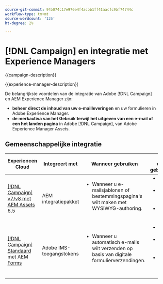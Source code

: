 ```yaml
---
source-git-commit: 94b074c17e976e4f4acbb1ff41aacfc9bf74744c
workflow-type: tm+mt
source-wordcount: '126'
ht-degree: 2%

---
```



# [!DNL Campaign] en integratie met Experience Managers

{{campaign-description}}

{{experience-manager-description}}

De belangrijkste voordelen van de integratie van Adobe [!DNL Campaign] en AEM Experience Manager zijn:

+ **beheer direct de inhoud van uw e-mailleveringen** en uw formulieren in Adobe Experience Manager.
+ **de merkactiva van het Gebruik terwijl het uitgeven van een e-mail of een het landen pagina** in Adobe [!DNL Campaign], van Adobe Experience Manager Assets.

## Gemeenschappelijke integratie

<table>
    <thead>
        <tr>
            <th>Experiencen Cloud</th>
            <th>Integreert met</th>
            <th>Wanneer gebruiken</th>
            <th>Vaak voorkomende gebruiksscenario's</th>
        </tr>
    </thead>
    <tbody>
        <tr>
            <td><a href="../../integrations/tutorials/campaign-aem/campaign-v8-with-experience-manager.md" target="_blank" rel="noreferrer">[!DNL Campaign] v7/v8 met AEM Assets 6.5</a></td>
            <td>AEM integratiepakket</td>
            <td>
                <ul style="margin-top: 0;">
                    <li>Wanneer u e-mailsjablonen of bestemmingspagina's wilt maken met WYSIWYG-authoring.</li>
                </ul>
            </td>
            <td>
              <ul style="margin-top: 0;">
                <li>Persoonlijke e-mailcampagnes.</li>
                <li>Dynamische inhoud en aanbiedingen.</li>
                <li>Verenigde klantenervaring.</li>
              </ul>
            </td>
        </tr>      
        <tr>
            <td><a href="https://experienceleague.adobe.com/docs/experience-manager-learn/forms/aem-forms-with-adobe-campaign/aem-forms-with-campaign-standard-getting-started-tutorial.html?lang=nl-NL" target="_blank" rel="noreferrer">[!DNL Campaign] Standaard met AEM Forms</a></td>
            <td>Adobe IMS-toegangstokens</td>
            <td>
                <ul style="margin-top: 0;">
                    <li>Wanneer u automatisch e-mails wilt verzenden op basis van digitale formulierverzendingen.</li>
                </ul>
            </td>
            <td>
              <ul style="margin-top: 0;">
                <li>Loodgeneratie en -verzorging.</li>
                <li>Registraties van gebeurtenissen en follow-ups.</li>
                <li>Feedback en betrokkenheid van de klant.</li>
              </ul>
            </td>
        </tr>              
    </tbody>          
</table>
